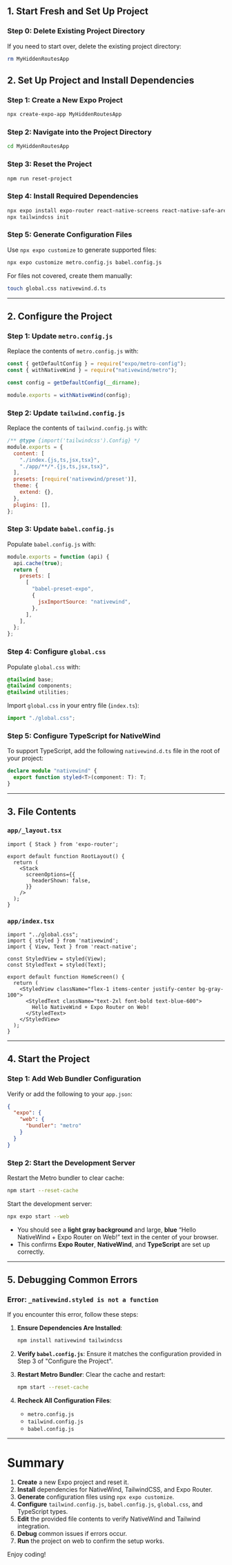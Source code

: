 ## 1. Start Fresh and Set Up Project

### Step 0: Delete Existing Project Directory

If you need to start over, delete the existing project directory:

```bash
rm MyHiddenRoutesApp
```

## 2. Set Up Project and Install Dependencies

### Step 1: Create a New Expo Project

```bash
npx create-expo-app MyHiddenRoutesApp
```

### Step 2: Navigate into the Project Directory

```bash
cd MyHiddenRoutesApp
```

### Step 3: Reset the Project

```bash
npm run reset-project
```

### Step 4: Install Required Dependencies

```bash
npx expo install expo-router react-native-screens react-native-safe-area-context nativewind tailwindcss
npx tailwindcss init
```

### Step 5: Generate Configuration Files

Use `npx expo customize` to generate supported files:

```bash
npx expo customize metro.config.js babel.config.js
```

For files not covered, create them manually:

```bash
touch global.css nativewind.d.ts
```

---

## 2. Configure the Project

### Step 1: Update `metro.config.js`

Replace the contents of `metro.config.js` with:

```js
const { getDefaultConfig } = require("expo/metro-config");
const { withNativeWind } = require("nativewind/metro");

const config = getDefaultConfig(__dirname);

module.exports = withNativeWind(config);
```

### Step 2: Update `tailwind.config.js`

Replace the contents of `tailwind.config.js` with:

```js
/** @type {import('tailwindcss').Config} */
module.exports = {
  content: [
    "./index.{js,ts,jsx,tsx}",
    "./app/**/*.{js,ts,jsx,tsx}",
  ],
  presets: [require('nativewind/preset')],
  theme: {
    extend: {},
  },
  plugins: [],
};
```

### Step 3: Update `babel.config.js`

Populate `babel.config.js` with:

```js
module.exports = function (api) {
  api.cache(true);
  return {
    presets: [
      [
        "babel-preset-expo",
        {
          jsxImportSource: "nativewind",
        },
      ],
    ],
  };
};
```

### Step 4: Configure `global.css`

Populate `global.css` with:

```css
@tailwind base;
@tailwind components;
@tailwind utilities;
```

Import `global.css` in your entry file (`index.ts`):

```ts
import "./global.css";
```

### Step 5: Configure TypeScript for NativeWind

To support TypeScript, add the following `nativewind.d.ts` file in the root of your project:

```ts
declare module "nativewind" {
  export function styled<T>(component: T): T;
}
```

---

## 3. File Contents

### **`app/_layout.tsx`**

```tsx
import { Stack } from 'expo-router';

export default function RootLayout() {
  return (
    <Stack
      screenOptions={{
        headerShown: false,
      }}
    />
  );
}
```

### **`app/index.tsx`**

```tsx
import "../global.css";
import { styled } from 'nativewind';
import { View, Text } from 'react-native';

const StyledView = styled(View);
const StyledText = styled(Text);

export default function HomeScreen() {
  return (
    <StyledView className="flex-1 items-center justify-center bg-gray-100">
      <StyledText className="text-2xl font-bold text-blue-600">
        Hello NativeWind + Expo Router on Web!
      </StyledText>
    </StyledView>
  );
}
```

---

## 4. Start the Project

### Step 1: Add Web Bundler Configuration

Verify or add the following to your `app.json`:

```json
{
  "expo": {
    "web": {
      "bundler": "metro"
    }
  }
}
```

### Step 2: Start the Development Server

Restart the Metro bundler to clear cache:

```bash
npm start --reset-cache
```

Start the development server:

```bash
npx expo start --web
```

- You should see a **light gray background** and large, **blue** “Hello NativeWind + Expo Router on Web!” text in the center of your browser.
- This confirms **Expo Router**, **NativeWind**, and **TypeScript** are set up correctly.

---

## 5. Debugging Common Errors

### Error: `_nativewind.styled is not a function`

If you encounter this error, follow these steps:

1. **Ensure Dependencies Are Installed**:
   ```bash
   npm install nativewind tailwindcss
   ```

2. **Verify `babel.config.js`**:
   Ensure it matches the configuration provided in Step 3 of "Configure the Project".

3. **Restart Metro Bundler**:
   Clear the cache and restart:
   ```bash
   npm start --reset-cache
   ```

4. **Recheck All Configuration Files**:
   - `metro.config.js`
   - `tailwind.config.js`
   - `babel.config.js`

---

# Summary

1. **Create** a new Expo project and reset it.
2. **Install** dependencies for NativeWind, TailwindCSS, and Expo Router.
3. **Generate** configuration files using `npx expo customize`.
4. **Configure** `tailwind.config.js`, `babel.config.js`, `global.css`, and TypeScript types.
5. **Edit** the provided file contents to verify NativeWind and Tailwind integration.
6. **Debug** common issues if errors occur.
7. **Run** the project on web to confirm the setup works.

Enjoy coding!

